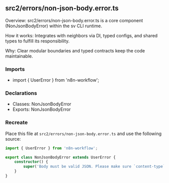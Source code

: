 ## src2/errors/non-json-body.error.ts

Overview: src2/errors/non-json-body.error.ts is a core component (NonJsonBodyError) within the sv CLI runtime.

How it works: Integrates with neighbors via DI, typed configs, and shared types to fulfill its responsibility.

Why: Clear modular boundaries and typed contracts keep the code maintainable.

### Imports

- import { UserError } from 'n8n-workflow';

### Declarations

- Classes: NonJsonBodyError
- Exports: NonJsonBodyError

### Recreate

Place this file at `src2/errors/non-json-body.error.ts` and use the following source:

```ts
import { UserError } from 'n8n-workflow';

export class NonJsonBodyError extends UserError {
	constructor() {
		super('Body must be valid JSON. Please make sure `content-type` is `application/json`.');
	}
}

```
